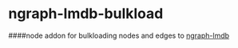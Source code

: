 ngraph-lmdb-bulkload
====================

####node addon for bulkloading nodes and edges to [ngraph-lmdb](https://github.com/htaox/ngraph-lmdb)